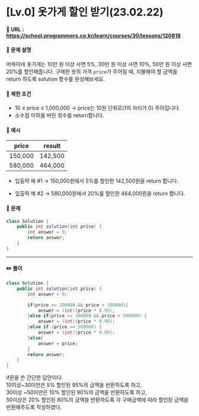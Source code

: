 # [Lv.0] 옷가게 할인 받기(23.02.22)

#### 📌 URL : https://school.programmers.co.kr/learn/courses/30/lessons/120818

#### 📌 문제 설명

머쓱이네 옷가게는 10만 원 이상 사면 5%, 30만 원 이상 사면 10%, 50만 원 이상 사면 20%를 할인해줍니다.
구매한 옷의 가격 `price`가 주어질 때, 지불해야 할 금액을 return 하도록 solution 함수를 완성해보세요.

#### 📌 제한 조건

- 10 ≤ price ≤ 1,000,000
  → price는 10원 단위로(1의 자리가 0) 주어집니다.
- 소수점 이하를 버린 정수를 return합니다.

#### 📌 예시

| price   | result  |
| ------- | ------- |
| 150,000 | 142,500 |
| 580,000 | 464,000 |

- 입출력 예 #1
  → 150,000원에서 5%를 할인한 142,500원을 return 합니다.

- 입출력 예 #2
  → 580,000원에서 20%를 할인한 464,000원을 return 합니다.

#### 📌 문제

```java
class Solution {
    public int solution(int price) {
        int answer = 0;
        return answer;
    }
}
```

---

#### ✏️ 풀이

```java
class Solution {
    public int solution(int price) {
        int answer = 0;

        if(price >= 100000 && price < 300000){
            answer = (int)(price * 0.95);
        }else if(price >= 300000 && price < 500000) {
            answer = (int)(price * 0.90);
        }else if (price >= 500000) {
            answer = (int)(price * 0.80);
        }else{
            answer = price;
        }
        return answer;
    }
}
```

if문을 쓴 간단한 답안이다.  
10이상~30미만은 5% 할인된 95%의 금액을 반환하도록 하고,  
30이상 ~50미만은 10% 할인된 90%의 금액을 반환하도록 하고,  
50이상은 20% 할인된 80%의 금액을 반환하도록 각 구매금액에 따라 할인된 금액을 반환해주도록 작성하였다.
